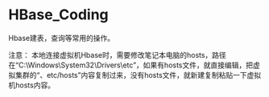 # HBase_Coding
Hbase建表，查询等常用的操作。

注意：
本地连接虚拟机Hbase时，需要修改笔记本电脑的hosts，路径在“C:\Windows\System32\Drivers\etc”，如果有hosts文件，就直接编辑，把虚拟集群的“、etc/hosts”内容复制过来，没有hosts文件，就新建复制粘贴一下虚拟机hosts内容。
